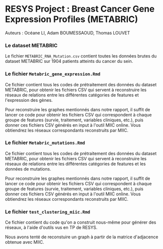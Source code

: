 # RESYS Project : Breast Cancer Gene Expression Profiles (METABRIC)

Auteurs : Océane LI, Adam BOUMESSAOUD, Thomas LOUVET



### Le dataset METABRIC

Le fichier `METABRIC_RNA_Mutation.csv` contient toutes les données brutes du dataset METABRIC sur 1904 patients atteints du cancer du sein.


### Le fichier `Metabric_gene_expression.Rmd`

Ce fichier contient tous les codes de prétraitement des données du dataset METABRIC, pour obtenir les fichiers CSV qui servent à reconstruire les réseaux de relations entre les différentes catégories de features et l'expression des gènes.

Pour reconstruire les graphes mentionnés dans notre rapport, il suffit de lancer ce code pour obtenir les fichiers CSV qui correspondent à chaque groupe de features (survie, traitement, variables cliniques, etc.), puis donner ces fichiers CSV générés en input à l'outil MIIC online. Vous obtiendrez les réseaux correspondants reconstruits par MIIC.


### Le fichier `Metabric_mutations.Rmd`

Ce fichier contient tous les codes de prétraitement des données du dataset METABRIC, pour obtenir les fichiers CSV qui servent à reconstruire les réseaux de relations entre les différentes catégories de features et les données de mutations.

Pour reconstruire les graphes mentionnés dans notre rapport, il suffit de lancer ce code pour obtenir les fichiers CSV qui correspondent à chaque groupe de features (survie, traitement, variables cliniques, etc.), puis donner ces fichiers CSV générés en input à l'outil MIIC online. Vous obtiendrez les réseaux correspondants reconstruits par MIIC.


### Le fichier `test_clustering_miic.Rmd`

Ce fichier contient du code qu'on a construit nous-même pour générer des réseaux, à l'aide d'outils vus en TP de RESYS.

Nous avons tenté de reconstuire un graph à partir de la matrice d'adjacence obtenue avec MIIC.